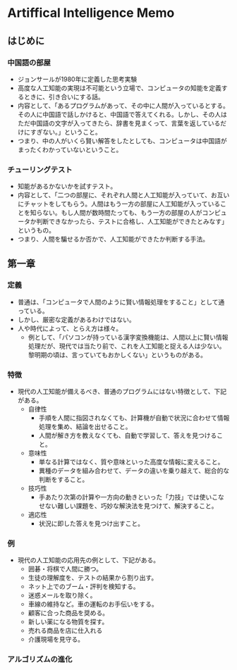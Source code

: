 # Artiffical Intelligence Memo
## はじめに
### 中国語の部屋
- ジョンサールが1980年に定義した思考実験
- 高度な人工知能の実現は不可能という立場で、コンピュータの知能を定義するときに、引き合いにする話。
- 内容として、「あるプログラムがあって、その中に人間が入っているとする。その人に中国語で話しかけると、中国語で答えてくれる。しかし、その人はただ中国語の文字が入ってきたら、辞書を見まくって、言葉を返しているだけにすぎない。」ということ。
- つまり、中の人がいくら賢い解答をしたとしても、コンピュータは中国語がまったくわかっていないということ。

### チューリングテスト
- 知能があるかないかを試すテスト。
- 内容として、「二つの部屋に、それぞれ人間と人工知能が入っていて、お互いにチャットをしてもらう。人間はもう一方の部屋に人工知能が入っていることを知らない。もし人間が数時間たっても、もう一方の部屋の人がコンピュータか判断できなかったら、テストに合格し、人工知能ができたとみなす」というもの。
- つまり、人間を騙せるか否かで、人工知能ができたか判断する手法。

## 第一章
### 定義
- 普通は、「コンピュータで人間のように賢い情報処理をすること」として通っている。
- しかし、厳密な定義があるわけではない。
- 人や時代によって、とらえ方は様々。
    - 例として、「パソコンが持っている漢字変換機能は、人間以上に賢い情報処理だが、現代では当たり前で、これを人工知能と捉える人は少ない。黎明期の頃は、言っていてもおかしくない」というものがある。

### 特徴
- 現代の人工知能が備えるべき、普通のプログラムにはない特徴として、下記がある。
    - 自律性
        - 手順を人間に指図されなくても、計算機が自動で状況に合わせて情報処理を集め、結論を出せること。
        - 人間が解き方を教えなくても、自動で学習して、答えを見つけること。
    - 意味性
        - 単なる計算ではなく、質や意味といった高度な情報に変えること。
        - 異種のデータを組み合わせて、データの違いを乗り越えて、総合的な判断をすること。
    - 技巧性
        - 手あたり次第の計算や一方向の動きといった「力技」では使いこなせない難しい課題を、巧妙な解決法を見つけて、解決すること。
    - 適応性
        - 状況に即した答えを見つけ出すこと。

### 例
- 現代の人工知能の応用先の例として、下記がある。
    - 囲碁・将棋で人間に勝つ。
    - 生徒の理解度を、テストの結果から割り出す。
    - ネット上でのブーム・評判を検知する。
    - 迷惑メールを取り除く。
    - 車線の維持など。車の運転のお手伝いをする。
    - 顧客に合った商品を奨める。
    - 新しい薬になる物質を探す。
    - 売れる商品を店に仕入れる
    - 介護現場を見守る。

### アルゴリズムの進化